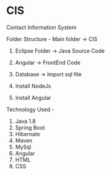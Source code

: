# CIS
Contact Information System

Folder Structure -
Main folder -> CIS
  1) Eclipse Folder -> Java Source Code
  2) Angular -> FrontEnd Code 
  3) Database -> Import sql file

  1) Install NodeJs
  2) Install Angular

Technology Used -
  1) Java 1.8
  2) Spring Boot
  3) Hibernate
  4) Maven 
  5) MySql
  6) Angular
  7) HTML
  8) CSS
